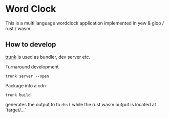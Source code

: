 # Word Clock

This is a multi language wordclock application
implemented in yew & gloo / rust / wasm.

## How to develop

[trunk](https://trunkrs.dev/) is used as bundler, dev server etc.

Turnaround development

```
trunk server --open
```

Package into a cdn

```
trunk build
```

generates the output to to `dist` while the rust wasm output is located at
`target/...´

